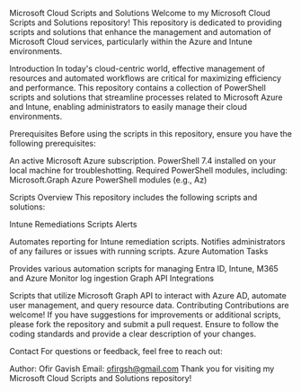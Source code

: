 Microsoft Cloud Scripts and Solutions
Welcome to my Microsoft Cloud Scripts and Solutions repository! This repository is dedicated to providing scripts and solutions that enhance the management and automation of Microsoft Cloud services, particularly within the Azure and Intune environments.

Introduction
In today's cloud-centric world, effective management of resources and automated workflows are critical for maximizing efficiency and performance. This repository contains a collection of PowerShell scripts and solutions that streamline processes related to Microsoft Azure and Intune, enabling administrators to easily manage their cloud environments.

Prerequisites
Before using the scripts in this repository, ensure you have the following prerequisites:

An active Microsoft Azure subscription.
PowerShell 7.4 installed on your local machine for troubleshotting.
Required PowerShell modules, including:
Microsoft.Graph
Azure PowerShell modules (e.g., Az)

Scripts Overview
This repository includes the following scripts and solutions:

Intune Remediations Scripts Alerts

Automates reporting for Intune remediation scripts.
Notifies administrators of any failures or issues with running scripts.
Azure Automation Tasks

Provides various automation scripts for managing Entra ID, Intune, M365 and Azure Monitor log ingestion
Graph API Integrations

Scripts that utilize Microsoft Graph API to interact with Azure AD, automate user management, and query resource data.
Contributing Contributions are welcome! If you have suggestions for improvements or additional scripts, please fork the repository and submit a pull request. Ensure to follow the coding standards and provide a clear description of your changes.

Contact For questions or feedback, feel free to reach out:

Author: Ofir Gavish Email: ofirgsh@gmail.com Thank you for visiting my Microsoft Cloud Scripts and Solutions repository!

